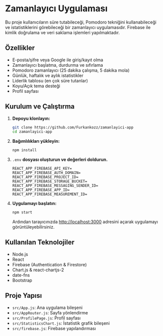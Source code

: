 # Zamanlayıcı Uygulaması

Bu proje kullanıcıların süre tutabileceği, Pomodoro tekniğini kullanabileceği ve istatistiklerini görebileceği bir zamanlayıcı uygulamasıdır. Firebase ile kimlik doğrulama ve veri saklama işlemleri yapılmaktadır.

## Özellikler

- E-posta/şifre veya Google ile giriş/kayıt olma
- Zamanlayıcı başlatma, durdurma ve sıfırlama
- Pomodoro zamanlayıcı (25 dakika çalışma, 5 dakika mola)
- Günlük, haftalık ve aylık istatistikler
- Liderlik tablosu (en çok süre tutanlar)
- Koyu/Açık tema desteği
- Profil sayfası

## Kurulum ve Çalıştırma

1. **Depoyu klonlayın:**
   ```sh
   git clone https://github.com/Furkankozz/zamanlayici-app
   cd zamanlayici-app
   ```

2. **Bağımlılıkları yükleyin:**
   ```sh
   npm install
   ```

3. `.env` **dosyası oluşturun ve değerleri doldurun.**
    ```env
    REACT_APP_FIREBASE_API_KEY=
    REACT_APP_FIREBASE_AUTH_DOMAIN=
    REACT_APP_FIREBASE_PROJECT_ID=
    REACT_APP_FIREBASE_STORAGE_BUCKET=
    REACT_APP_FIREBASE_MESSAGING_SENDER_ID=
    REACT_APP_FIREBASE_APP_ID=
    REACT_APP_FIREBASE_MEASUREMENT_ID=
    ```

4. **Uygulamayı başlatın:**
   ```sh
   npm start
   ```
   Ardından tarayıcınızda [http://localhost:3000](http://localhost:3000) adresini açarak uygulamayı görüntüleyebilirsiniz.

## Kullanılan Teknolojiler

- Node.js
- React
- Firebase (Authentication & Firestore)
- Chart.js & react-chartjs-2
- date-fns
- Bootstrap

## Proje Yapısı

- `src/App.js`: Ana uygulama bileşeni
- `src/AppRouter.js`: Sayfa yönlendirme
- `src/ProfilePage.js`: Profil sayfası
- `src/StatisticsChart.js`: İstatistik grafik bileşeni
- `src/firebase.js`: Firebase yapılandırması
